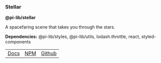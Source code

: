### Stellar

**@pi-lib/stellar**

A spacefaring scene that takes you through the stars.

**Dependencies:** @pi-lib/styles, @pi-lib/utils, lodash.throttle, react, styled-components

<table>
  <tbody>
    <tr>
      <td><a href="https://pi.lance-taylor.com/" target="_blank">Docs</a></td>
      <td><a href="https://www.npmjs.com/package/@pi-lib/stellar?activeTab=readme" target="_blank">NPM</a></td>
      <td><a href="https://github.com/lancerael/pi/tree/main/./src/packages/components/scenes/Stellar" target="_blank">Github</a></td>
    </tr>
  </tbody>
</table>
